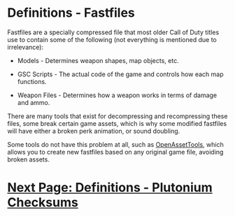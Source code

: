 # Definitions - Fastfiles
Fastfiles are a specially compressed file that most older Call of Duty titles use to contain some of the following (not everything is mentioned due to irrelevance):

- Models - Determines weapon shapes, map objects, etc.

- GSC Scripts - The actual code of the game and controls how each map functions.

- Weapon Files - Determines how a weapon works in terms of damage and ammo.

There are many tools that exist for decompressing and recompressing these files, some break certain game assets, which is why some modified fastfiles will have either a broken perk animation, or sound doubling.

Some tools do not have this problem at all, such as [OpenAssetTools](https://openassettools.dev), which allows you to create new fastfiles based on any original game file, avoiding broken assets.

# [Next Page: Definitions - Plutonium Checksums](Plutonium-Checksums.md)
